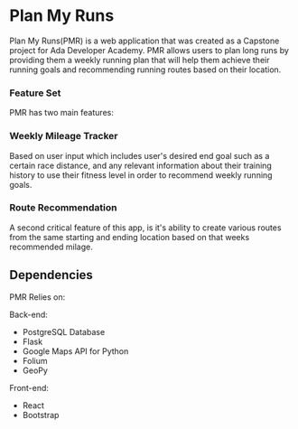 # Plan My Runs

Plan My Runs(PMR) is a web application that was created as a Capstone project for Ada Developer Academy. PMR allows users to plan long runs by providing them a weekly running plan that will help them achieve their running goals and recommending running routes based on their location. 

### Feature Set

PMR has two main features: 

### Weekly Mileage Tracker

Based on user input which includes user's desired end goal such as a certain race distance, and any relevant information about their training history to use their fitness level in order to recommend weekly running goals.

### Route Recommendation

A second critical feature of this app, is it's ability to create various routes from the same starting and ending location based on that weeks recommended milage.  

## Dependencies

PMR Relies on:

Back-end: 
- PostgreSQL Database
- Flask
- Google Maps API for Python
- Folium
- GeoPy

Front-end: 
- React
- Bootstrap 

